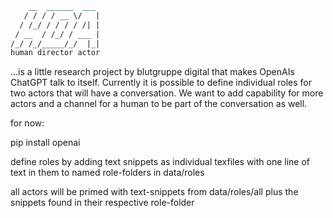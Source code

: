 ```markdown
    __  ______  ___ 
   / / / / __ \/   |
  / /_/ / / / / /| |
 / __  / /_/ / ___ |
/_/ /_/_____/_/  |_|
human director actor
```
...is a little research project by blutgruppe digital that makes OpenAIs ChatGPT talk to itself.
Currently it is possible to define individual roles for two actors that will have a conversation.
We want to add capability for more actors and a channel for a human to be part of the conversation as well.

for now:

pip install openai

define roles by adding text snippets as individual texfiles with one line of text in them to named role-folders in data/roles

all actors will be primed with text-snippets from data/roles/all plus the snippets found in their respective role-folder


